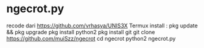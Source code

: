 # ngecrot.py
recode dari https://github.com/vrhasya/UNIS3X
Termux install :
pkg update && pkg upgrade
pkg install python2
pkg install git
git clone https://github.com/muiSzz/ngecrot
cd ngecrot
python2 ngecrot.py
